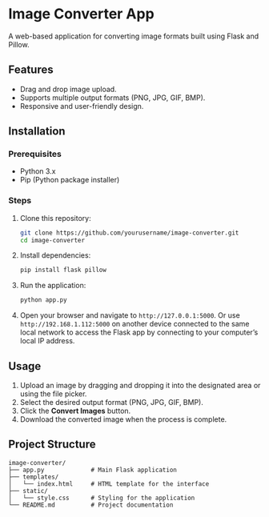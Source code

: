 
# Image Converter App

A web-based application for converting image formats built using Flask and Pillow.

## Features
- Drag and drop image upload.
- Supports multiple output formats (PNG, JPG, GIF, BMP).
- Responsive and user-friendly design.

## Installation

### Prerequisites
- Python 3.x
- Pip (Python package installer)

### Steps
1. Clone this repository:
   ```bash
   git clone https://github.com/yourusername/image-converter.git
   cd image-converter
   ```
2. Install dependencies:
   ```bash
   pip install flask pillow
   ```
3. Run the application:
   ```bash
   python app.py
   ```
4. Open your browser and navigate to `http://127.0.0.1:5000`. Or use `http://192.168.1.112:5000` on another device connected to the same local network to access the Flask app by connecting to your computer’s local IP address.

## Usage
1. Upload an image by dragging and dropping it into the designated area or using the file picker.
2. Select the desired output format (PNG, JPG, GIF, BMP).
3. Click the **Convert Images** button.
4. Download the converted image when the process is complete.

## Project Structure
```
image-converter/
├── app.py             # Main Flask application
├── templates/
│   └── index.html     # HTML template for the interface
├── static/
│   └── style.css      # Styling for the application
└── README.md          # Project documentation
```
